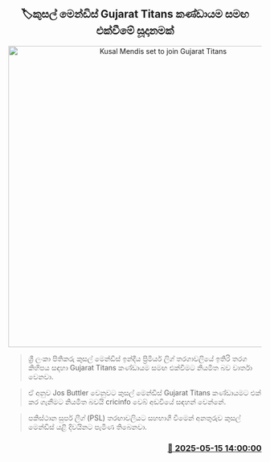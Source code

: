 <p align='center'><b><h2 align='center' title='Kusal Mendis set to join Gujarat Titans'>🏷කුසල් මෙන්ඩිස් Gujarat Titans කණ්ඩායම සමඟ එක්වීමේ සූදානමක්</h2></b></p>
<p align='center'><img src='https://helakuru.sgp1.cdn.digitaloceanspaces.com/esana/images/lib/kusal-mendis-50-nz.jpg' width='600' alt='Kusal Mendis set to join Gujarat Titans'></p>

> ශ්‍රී ලංකා පිතිකරු කුසල් මෙන්ඩිස් ඉන්දීය ප්‍රිමියර් ලිග් තරගාවලියේ ඉතිරි තරග කිහිපය සඳහා Gujarat Titans කණ්ඩායම සමඟ එක්වීමට නියමිත බව වාර්තා වෙනවා.

> ඒ අනුව Jos Buttler වෙනු‍වට කුසල් මෙන්ඩිස් Gujarat Titans කණ්ඩායමට එක් කර ගැනීමට නියමිත බවයි cricinfo වෙබ් අඩවියේ සඳහන් වෙන්නේ.

> පකිස්ථාන සුපර් ලීග් (PSL) තරඟාවලියට සහභාගී වීමෙන් අනතුරුව කුසල් මෙන්ඩිස් යළි දිවයිනට පැමිණ තිබෙනවා.



<h3 align='right'><a href='https://www.helakuru.lk/esana/p/110109/'>📅 2025-05-15 14:00:00</a></h3>
